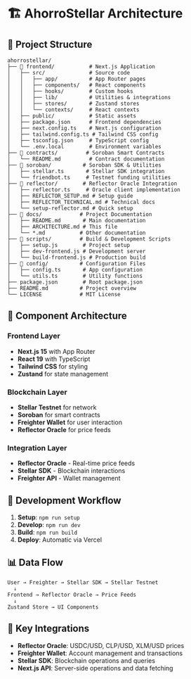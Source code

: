# 🏗️ AhorroStellar Architecture

## 📁 Project Structure

```
ahorrostellar/
├── 📁 frontend/           # Next.js Application
│   ├── src/              # Source code
│   │   ├── app/          # App Router pages
│   │   ├── components/   # React components
│   │   ├── hooks/        # Custom hooks
│   │   ├── lib/          # Utilities & integrations
│   │   ├── stores/       # Zustand stores
│   │   └── contexts/     # React contexts
│   ├── public/           # Static assets
│   ├── package.json      # Frontend dependencies
│   ├── next.config.ts    # Next.js configuration
│   ├── tailwind.config.ts # Tailwind CSS config
│   ├── tsconfig.json     # TypeScript config
│   └── .env.local        # Environment variables
├── 📁 contracts/         # Soroban Smart Contracts
│   └── README.md         # Contract documentation
├── 📁 soroban/          # Soroban SDK & Utilities
│   ├── stellar.ts       # Stellar SDK integration
│   └── friendbot.ts     # Testnet funding utilities
├── 📁 reflector/        # Reflector Oracle Integration
│   ├── reflector.ts     # Oracle client implementation
│   ├── REFLECTOR_SETUP.md # Setup guide
│   ├── REFLECTOR_TECHNICAL.md # Technical docs
│   └── setup-reflector.md # Quick setup
├── 📁 docs/            # Project Documentation
│   ├── README.md       # Main documentation
│   ├── ARCHITECTURE.md # This file
│   └── *.md           # Other documentation
├── 📁 scripts/         # Build & Development Scripts
│   ├── setup.js        # Project setup
│   ├── dev-frontend.js # Development server
│   └── build-frontend.js # Production build
├── 📁 config/          # Configuration Files
│   ├── config.ts       # App configuration
│   └── utils.ts        # Utility functions
├── package.json        # Root package.json
├── README.md          # Project overview
└── LICENSE            # MIT License
```

## 🔧 Component Architecture

### **Frontend Layer**
- **Next.js 15** with App Router
- **React 19** with TypeScript
- **Tailwind CSS** for styling
- **Zustand** for state management

### **Blockchain Layer**
- **Stellar Testnet** for network
- **Soroban** for smart contracts
- **Freighter Wallet** for user interaction
- **Reflector Oracle** for price feeds

### **Integration Layer**
- **Reflector Oracle** - Real-time price feeds
- **Stellar SDK** - Blockchain interactions
- **Freighter API** - Wallet management

## 🚀 Development Workflow

1. **Setup**: `npm run setup`
2. **Develop**: `npm run dev`
3. **Build**: `npm run build`
4. **Deploy**: Automatic via Vercel

## 📊 Data Flow

```
User → Freighter → Stellar SDK → Stellar Testnet
  ↓
Frontend → Reflector Oracle → Price Feeds
  ↓
Zustand Store → UI Components
```

## 🔗 Key Integrations

- **Reflector Oracle**: USDC/USD, CLP/USD, XLM/USD prices
- **Freighter Wallet**: Account management and transactions
- **Stellar SDK**: Blockchain operations and queries
- **Next.js API**: Server-side operations and data fetching
